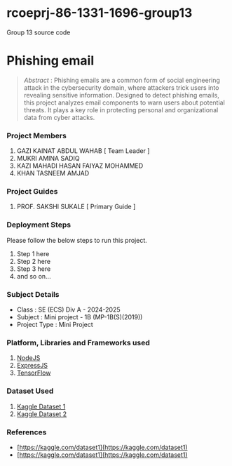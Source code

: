 # rcoeprj-86-1331-1696-group13
Group 13 source code
# Phishing email

> *Abstract* : Phishing emails are a common form of social engineering attack in the cybersecurity domain, where attackers trick users into revealing sensitive information. 
Designed to detect phishing emails, this project analyzes email components to warn users about potential threats. It plays a key role in protecting personal and organizational data from cyber attacks.

### Project Members
1. GAZI KAINAT ABDUL WAHAB  [ Team Leader ] 
2. MUKRI AMINA SADIQ 
3. KAZI MAHADI HASAN FAIYAZ MOHAMMED 
4. KHAN TASNEEM AMJAD 

### Project Guides
1. PROF. SAKSHI SUKALE  [ Primary Guide ] 

### Deployment Steps
Please follow the below steps to run this project.
1. Step 1 here
2. Step 2 here
3. Step 3 here
3. and so on...

### Subject Details
- Class : SE (ECS) Div A - 2024-2025
- Subject : Mini project - 1B (MP-1B(S)(2019))
- Project Type : Mini Project

### Platform, Libraries and Frameworks used
1. [NodeJS](https://nodejs.org)
2. [ExpressJS](https://expressjs.org)
3. [TensorFlow](https://tensorflowjs.com)

### Dataset Used
1. [Kaggle Dataset 1](https://kaggle.com/dataset1)
2. [Kaggle Dataset 2](https://kaggle.com/dataset2)

### References
- [https://kaggle.com/dataset1](https://kaggle.com/dataset1)
- [https://kaggle.com/dataset1](https://kaggle.com/dataset1)
